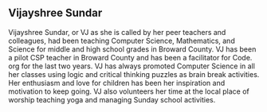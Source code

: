 ## Vijayshree Sundar

Vijayshree Sundar, or VJ as she is called by her peer teachers and colleagues, had been teaching Computer Science, Mathematics, and Science for middle  and high school grades in Broward County. VJ has been a pilot CSP teacher in Broward County and has been a facilitator for Code. org for the last two years. VJ has always promoted Computer Science in all her classes using logic and critical thinking puzzles as brain break activities. Her enthusiasm and love for children has been her inspiration and motivation to keep going. VJ also volunteers her time at the local place of worship teaching yoga and managing Sunday school activities.
